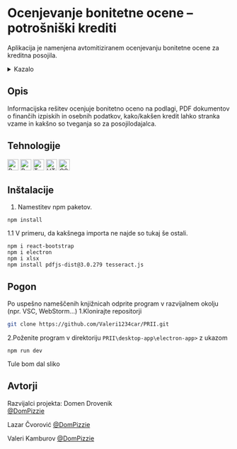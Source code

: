 # Ocenjevanje bonitetne ocene – potrošniški krediti

Aplikacija je namenjena avtomitiziranem ocenjevanju bonitetne ocene za kreditna posojila.

<details>
  <summary>Kazalo</summary>
  <ol>
    <li>
      <a href="#opis">Opis</a>
    </li>
    <li>
      <a href="#tehnologije">Tehnologije</a>
    </li>
    <li>
      <a href="#inštalacije">Inštalacija</a>
    </li>
    <li>
      <a href="#pogon">Pogon</a>
    </li>
    <li>
      <a href="#avtorji">Avtorji</a>
    </li>


  </ol>
</details>

## Opis

Informacijska rešitev ocenjuje bonitetno oceno na podlagi, PDF dokumentov o finančih izpiskih in osebnih podatkov, kako/kakšen kredit lahko stranka vzame in kakšno so tveganja so za posojilodajalca. 

## Tehnologije
<img src="https://reactjs.org/favicon.ico" alt="React" width="25" height="25">  <img src="https://getbootstrap.com/docs/5.3/assets/brand/bootstrap-logo.svg" alt="Bootstrap" width="25" height="25">  <img src="https://www.typescriptlang.org/favicon.ico" alt="TypeScript" width="25" height="25">  <img src="https://cdn.jsdelivr.net/npm/simple-icons@7.17.0/icons/html5.svg" alt="HTML" width="25" height="25">  <img src="https://cdn.jsdelivr.net/npm/simple-icons@7.17.0/icons/css3.svg" alt="CSS" width="25" height="25"> 

## Inštalacije


1. Namestitev npm paketov.
```
npm install
```
1.1	V primeru, da kakšnega importa ne najde so tukaj še ostali.
```
npm i react-bootstrap
npm i electron
npm i xlsx
npm install pdfjs-dist@3.0.279 tesseract.js   
```
## Pogon

Po uspešno nameščenih knjižnicah odprite program v razvijalnem okolju (npr. VSC, WebStorm…)
1.Klonirajte repositorji
```sh
git clone https://github.com/Valeri1234car/PRII.git
```
2.Poženite program v direktoriju `PRII\desktop-app\electron-app>` z ukazom
```
npm run dev
```
Tule bom dal sliko
## Avtorji

Razvijalci projekta:
Domen Drovenik  
[@DomPizzie](https://twitter.com/dompizzie)

Lazar Čvorović
[@DomPizzie](https://twitter.com/dompizzie)

Valeri Kamburov
[@DomPizzie](https://twitter.com/dompizzie)


## 



